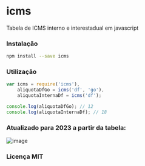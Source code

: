 # icms
Tabela de ICMS interno e interestadual em javascript

### Instalação

```bash
npm install --save icms
```

### Utilização

```javascript
var icms = require('icms'),
    aliquotaDfGo = icms('df', 'go'),
    aliquotaInternaDf = icms('df');

console.log(aliquotaDfGo); // 12
console.log(aliquotaInternaDf); // 18
```

### Atualizado para 2023 a partir da tabela:

![image](https://github.com/rbravo/icms/assets/2054303/7358e2bf-8b86-4002-9853-8ffb568bedfc)


### Licença MIT
